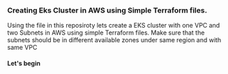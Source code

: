 <h3>Creating Eks Cluster in AWS using Simple Terraform files.</h3>

Using the file in this reposiroty lets create a EKS cluster with one VPC and two Subnets in AWS using simple Terraform files.
Make sure that the subnets should be in different available zones under same region and with same VPC

<h4> Let's begin </h4>

